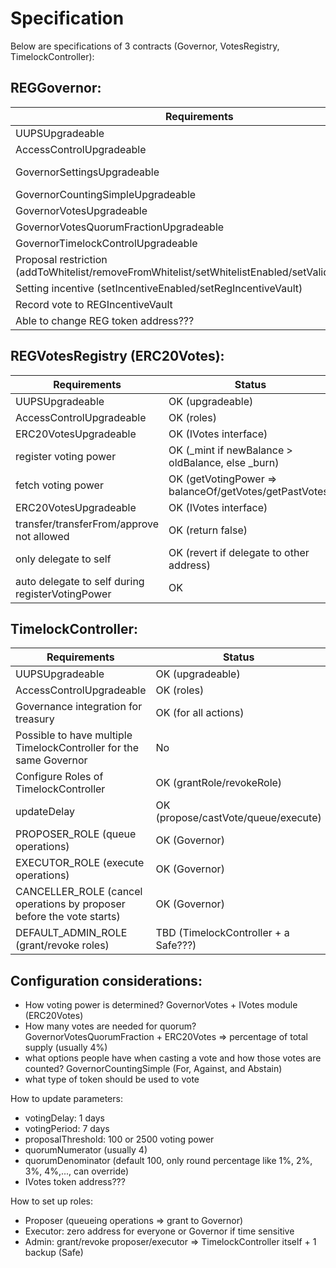 # Specification

Below are specifications of 3 contracts (Governor, VotesRegistry, TimelockController):

## REGGovernor:

| Requirements                                                                                    | Status                                                     |
| ----------------------------------------------------------------------------------------------- | ---------------------------------------------------------- |
| UUPSUpgradeable                                                                                 | OK (upgradeable)                                           |
| AccessControlUpgradeable                                                                        | OK (roles)                                                 |
| GovernorSettingsUpgradeable                                                                     | OK (setVotingDelay, setVotingPeriod, setProposalThreshold) |
| GovernorCountingSimpleUpgradeable                                                               | OK (For, Against, Abstain)                                 |
| GovernorVotesUpgradeable                                                                        | OK (IVotes-getVotes, getPastVotes)                         |
| GovernorVotesQuorumFractionUpgradeable                                                          | OK (updateQuorumNumerator)                                 |
| GovernorTimelockControlUpgradeable                                                              | OK (bind to a TimelockController)                          |
| Proposal restriction (addToWhitelist/removeFromWhitelist/setWhitelistEnabled/setValidationMode) | OK (setProposerMode/grantRole/revokeRole/PROPOSER_ROLE)    |
| Setting incentive (setIncentiveEnabled/setRegIncentiveVault)                                    | OK (setIncentiveEnabled/setRegIncentiveVault)              |
| Record vote to REGIncentiveVault                                                                | OK (recordVote)                                            |
| Able to change REG token address???                                                             | OK (Need to go through un upgrade of Governor contract)    |

## REGVotesRegistry (ERC20Votes):

| Requirements                                     | Status                                                 |
| ------------------------------------------------ | ------------------------------------------------------ |
| UUPSUpgradeable                                  | OK (upgradeable)                                       |
| AccessControlUpgradeable                         | OK (roles)                                             |
| ERC20VotesUpgradeable                            | OK (IVotes interface)                                  |
| register voting power                            | OK (\_mint if newBalance > oldBalance, else \_burn)    |
| fetch voting power                               | OK (getVotingPower => balanceOf/getVotes/getPastVotes) |
| ERC20VotesUpgradeable                            | OK (IVotes interface)                                  |
| transfer/transferFrom/approve not allowed        | OK (return false)                                      |
| only delegate to self                            | OK (revert if delegate to other address)               |
| auto delegate to self during registerVotingPower | OK                                                     |

## TimelockController:

| Requirements                                                          | Status                               |
| --------------------------------------------------------------------- | ------------------------------------ |
| UUPSUpgradeable                                                       | OK (upgradeable)                     |
| AccessControlUpgradeable                                              | OK (roles)                           |
| Governance integration for treasury                                   | OK (for all actions)                 |
| Possible to have multiple TimelockController for the same Governor    | No                                   |
| Configure Roles of TimelockController                                 | OK (grantRole/revokeRole)            |
| updateDelay                                                           | OK (propose/castVote/queue/execute)  |
| PROPOSER_ROLE (queue operations)                                      | OK (Governor)                        |
| EXECUTOR_ROLE (execute operations)                                    | OK (Governor)                        |
| CANCELLER_ROLE (cancel operations by proposer before the vote starts) | OK (Governor)                        |
| DEFAULT_ADMIN_ROLE (grant/revoke roles)                               | TBD (TimelockController + a Safe???) |

## Configuration considerations:

- How voting power is determined? GovernorVotes + IVotes module (ERC20Votes)
- How many votes are needed for quorum? GovernorVotesQuorumFraction + ERC20Votes => percentage of total supply (usually 4%)
- what options people have when casting a vote and how those votes are counted? GovernorCountingSimple (For, Against, and Abstain)
- what type of token should be used to vote

How to update parameters:

- votingDelay: 1 days
- votingPeriod: 7 days
- proposalThreshold: 100 or 2500 voting power
- quorumNumerator (usually 4)
- quorumDenominator (default 100, only round percentage like 1%, 2%, 3%, 4%,..., can override)
- IVotes token address???

How to set up roles:

- Proposer (queueing operations => grant to Governor)
- Executor: zero address for everyone or Governor if time sensitive
- Admin: grant/revoke proposer/executor => TimelockController itself + 1 backup (Safe)
